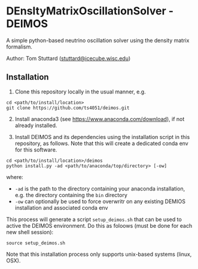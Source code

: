 # DEnsItyMatrixOscillationSolver - DEIMOS

A simple python-based neutrino oscillation solver using the density matrix formalism.

Author: Tom Stuttard (stuttard@icecube.wisc.edu)

## Installation

1) Clone this repository locally in the usual manner, e.g.

```
cd <path/to/install/location>
git clone https://github.com/ts4051/deimos.git
```

2) Install anaconda3 (see https://www.anaconda.com/download), if not already installed.

3) Install DEIMOS and its dependencies using the installation script in this repository, as follows. Note that this will create a dedicated conda env for this software.

```
cd <path/to/install/location>/deimos
python install.py -ad <path/to/anaconda/top/directory> [-ow]
```

where:
* `-ad` is the path to the directory containing your anaconda installation, e.g. the directory containing the `bin` directory
* `-ow` can optionally be used to force overwritr on any existing DEMIOS installation and associated conda env

This process will generate a script `setup_deimos.sh` that can be used to active the DEIMOS environment. Do this as foloows (must be done for each new shell session):

```
source setup_deimos.sh
```

Note that this installation process only supports unix-based systems (linux, OSX).

